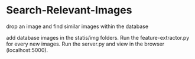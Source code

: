 # Search-Relevant-Images
drop an image and find similar images within the database

add database images in the statis/img folders. Run the feature-extractor.py for every new images.
Run the server.py and view in the browser (localhost:5000).
